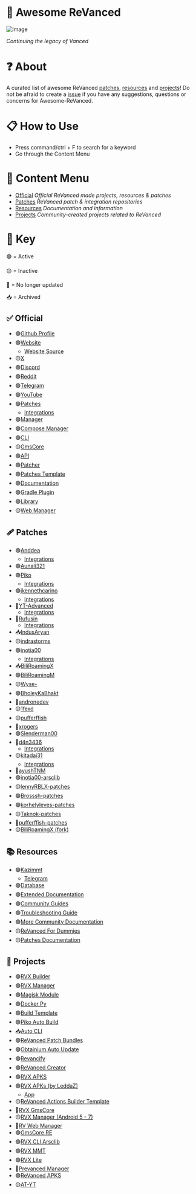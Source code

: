 # 💊 Awesome ReVanced
![image](https://github.com/user-attachments/assets/6db04751-77f4-449f-b0c0-9d4c475fcaf2)

*Continuing the legacy of Vanced*

# ❓ About
A curated list of awesome ReVanced [patches](https://github.com/Jman-Github/Awesome-ReVanced?tab=readme-ov-file#-patches), [resources](https://github.com/Jman-Github/Awesome-ReVanced?tab=readme-ov-file#-resources) and [projects](https://github.com/Jman-Github/Awesome-ReVanced?tab=readme-ov-file#-projects)! Do not be afraid to create a [issue](https://github.com/Jman-Github/awesome-revanced/issues) if you have any suggestions, questions or concerns for Awesome-ReVanced.

# 📋 How to Use
 - Press command/ctrl + F to search for a keyword
 - Go through the Content Menu

# 📝 Content Menu
- [Official](https://github.com/Jman-Github/Awesome-ReVanced?tab=readme-ov-file#-official) *Official ReVanced made projects, resources & patches*
- [Patches](https://github.com/Jman-Github/Awesome-ReVanced?tab=readme-ov-file#-patches) *ReVanced patch & integration repositories*
- [Resources](https://github.com/Jman-Github/Awesome-ReVanced?tab=readme-ov-file#-resources) *Documentation and information*
- [Projects](https://github.com/Jman-Github/Awesome-ReVanced?tab=readme-ov-file#-projects) *Community-created projects related to ReVanced*

# 🔑 Key
🟢 = Active

🟡 = Inactive

🔴 = No longer updated

📥 = Archived

## ✅ Official
- 🟢[Github Profile](https://github.com/ReVanced)
- 🟢[Website](https://revanced.app/)
    - [Website Source](https://github.com/ReVanced/revanced-website)
- 🟡[X](https://x.com/revancedapp)
- 🟢[Discord](https://discord.com/invite/rF2YcEjcrT)
- 🟢[Reddit](https://www.reddit.com/r/revancedapp/)
- 🟢[Telegram](https://t.me/app_revanced)
- 🟢[YouTube](https://www.youtube.com/@ReVanced)
- 🟢[Patches](https://github.com/revanced/revanced-patches)
    - [Integrations](https://github.com/revanced/revanced-integrations)
- 🟢[Manager](https://github.com/revanced/revanced-manager)
- 🟢[Compose Manager](https://github.com/ReVanced/revanced-manager/tree/compose-dev)
- 🟢[CLI](https://github.com/revanced/revanced-cli)
- 🟡[GmsCore](https://github.com/ReVanced/GmsCore)
- 🟢[API](https://github.com/revanced/revanced-api)
- 🟢[Patcher](https://github.com/revanced/revanced-patcher)
- 🟢[Patches Template](https://github.com/ReVanced/revanced-patches-template)
- 🟢[Documentation](https://github.com/ReVanced/revanced-documentation)
- 🟢[Gradle Plugin](https://github.com/ReVanced/revanced-patches-gradle-plugin)
- 🟢[Library](https://github.com/ReVanced/revanced-library)
- 🟡[Web Manager](https://github.com/ReVanced/revanced-web-manager)

## 🩹 Patches
- 🟢[Anddea](https://github.com/anddea/revanced-patches)
    - [Integrations](https://github.com/anddea/revanced-integrations)
- 🟢[Aunali321](https://github.com/Aunali321/ReVancedExperiments)
- 🟢[Piko](https://github.com/crimera/piko)
    - [Integrations](https://github.com/crimera/revanced-integrations)
- 🟢[jkennethcarino](https://github.com/jkennethcarino/privacy-revanced-patches)
    - [Integrations](https://github.com/jkennethcarino/privacy-revanced-integrations)
- 🔴[YT-Advanced](https://github.com/YT-Advanced/ReX-patches)
    - [Integrations](https://github.com/YT-Advanced/ReX-integrations)
- 🔴[Rufusin](https://github.com/rufusin/revanced-patches)
    - [Integrations](https://github.com/rufusin/revanced-integrations)
- 📥[IndusAryan](https://github.com/IndusAryan/twitter-patches)
- 🟡[indrastorms](https://github.com/indrastorms/Dropped-Patches)
- 🟢[inotia00](https://github.com/inotia00/revanced-Patches)
    - [Integrations](https://github.com/inotia00/revanced-integrations)
- 📥[BiliRoamingX](https://github.com/BiliRoamingX/BiliRoamingX)
- 🟢[BiliRoamingM](https://github.com/sakarie9/BiliRoamingM)
- 🟡[Wyse-](https://github.com/Wyse-/revanced-patches)
- 🟢[BholeyKaBhakt](https://github.com/BholeyKaBhakt/revanced-patches-xtra)
- 🔴[andronedev](https://github.com/andronedev/revanced-patches)
- 🟡[1fexd](https://github.com/1fexd/revanced-patches)
- 🟡[pufferffish](https://github.com/pufferffish/revanced-patches-repo)
- 🔴[xrogers](https://github.com/xrogers/revanced-patches-galaxy)
- 🟢[Slenderman00](https://github.com/Slenderman00/revanced-patches-grindr)
- 🔴[d4n3436](https://github.com/d4n3436/revanced-patches-android5)
    - [Integrations](https://github.com/d4n3436/revanced-integrations)
- 🟡[kitadai31 ](https://github.com/kitadai31/revanced-patches-android6-7)
    - [Integrations](https://github.com/kitadai31/revanced-integrations)
- 🔴[ayushTNM](https://github.com/ayushTNM/gmscore-patches)
- 🟢[inotia00-arsclib](https://github.com/inotia00/revanced-patches-arsclib)
- 🟡[lennyRBLX-patches](https://github.com/lennyRBLX/apk-patches)
- 🟢[Brosssh-patches](https://github.com/Brosssh/revanced-patches)
- 🟢[korhelyleves-patches](https://github.com/korhelyleves/revanced-patches)
- 🟡[Taknok-patches](https://github.com/Taknok/revanced-patches)
- 🔴[pufferffish-patches](https://github.com/pufferffish/revanced-patches-repo)
- 🟡[BiliRoamingX (fork)](https://github.com/sti-233/BiliRoamingX)

## 📚 Resources
- 🟢[Kazimmt](https://kazimmt.github.io)
    - [Telegram](https://t.me/ReVanced_MMT)
- 🟢[Database](https://github.com/Sappurit/Revanced-Database)
- 🟢[Extended Documentation](https://github.com/inotia00/revanced-documentation)
- 🟢[Community Guides](https://github.com/ReVanced-Extended-Community/Community-Guides)
- 🟢[Troubleshooting Guide](https://sodawithoutsparkles.github.io/revanced-troubleshooting-guide)
- 🟢[More Community Documentation](https://github.com/KobeW50/ReVanced-Documentation)
- 🟡[ReVanced For Dummies](https://github.com/Francesco146/revanced-for-dummies)
- 🟡[Patches Documentation](https://github.com/ReVanced-Extended-Community/Patches-Documentation)

## 🔨 Projects
- 🟢[RVX Builder](https://github.com/inotia00/rvx-builder)
- 🟢[RVX Manager](https://github.com/inotia00/revanced-manager)
- 🟢[Magisk Module](https://github.com/j-hc/revanced-magisk-module)
- 🟢[Docker Py](https://github.com/nikhilbadyal/docker-py-revanced)
- 🟢[Build Template](https://github.com/n0k0m3/revanced-build-template)
- 🟢[Piko Auto Build](https://github.com/crimera/twitter-apk)
- 📥[Auto CLI](https://github.com/taku-nm/auto-cli)
- 🟢[ReVanced Patch Bundles](https://github.com/Jman-Github/ReVanced-Patch-Bundles)
- 🟢[Obtainium Auto Update](https://rentry.co/revanced-auto-update)
- 🟢[Revancify](https://github.com/decipher3114/Revancify)
- 🟢[ReVanced Creator](https://github.com/XDream8/revanced-creator)
- 🟢[RVX APKS](https://github.com/krvstek/rvx-apks)
- 🟢[RVX APKs (by LeddaZ)](https://github.com/LeddaZ/revanced-repo)
    - [App](https://github.com/LeddaZ/ReVancedUpdater)
- 🟡[ReVanced Actions Builder Template](https://github.com/elliottophellia/revanced-actions-builder)
- 🔴[RVX GmsCore](https://github.com/YT-Advanced/GmsCore)
- 🟡[RVX Manager (Android 5 - 7)](https://github.com/kitadai31/revanced-manager-android5-7)
- 🔴[RV Web Manager](https://github.com/exconvinced/revanced-web-app)
- 🟢[GmsCore RE](https://github.com/WSTxda/MicroG-RE)
- 🟢[RVX CLI Arsclib](https://github.com/inotia00/revanced-cli-arsclib)
- 🟢[RVX MMT](https://github.com/kazimmt/RVX-MMT-module)
- 🟢[RVX Lite](https://github.com/selfmusing/RVX-Lite-Modules)
- 🔴[Prevanced Manager](https://github.com/prevanced/prevanced-manager)
- 🟢[ReVanced APKS](https://github.com/revanced-apks/build-apps)
- 🟡[AT-YT](https://github.com/Zenlua/AT-YT)
